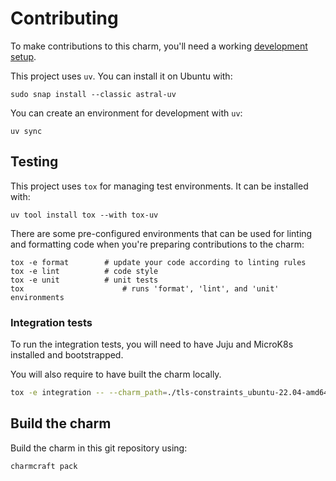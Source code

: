 # Contributing

To make contributions to this charm, you'll need a working [development setup](https://juju.is/docs/sdk/dev-setup).

This project uses `uv`. You can install it on Ubuntu with:

```shell
sudo snap install --classic astral-uv
```

You can create an environment for development with `uv`:

```shell
uv sync
```

## Testing

This project uses `tox` for managing test environments. It can be installed
with:

```shell
uv tool install tox --with tox-uv
```

There are some pre-configured environments that can be used for linting
and formatting code when you're preparing contributions to the charm:

```shell
tox -e format        # update your code according to linting rules
tox -e lint          # code style
tox -e unit          # unit tests
tox                      # runs 'format', 'lint', and 'unit' environments
```

### Integration tests

To run the integration tests, you will need to have Juju and MicroK8s installed
and bootstrapped.

You will also require to have built the charm locally.

```bash
tox -e integration -- --charm_path=./tls-constraints_ubuntu-22.04-amd64.charm
```

## Build the charm

Build the charm in this git repository using:

```shell
charmcraft pack
```

